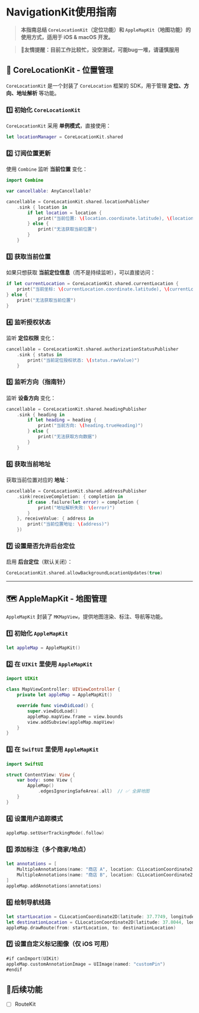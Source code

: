 # NavigationKit使用指南

> **本指南总结 `CoreLocationKit`（定位功能）和 `AppleMapKit`（地图功能）的使用方式，适用于 iOS & macOS 开发。**

> **🚨友情提醒：目前工作比较忙，没空测试，可能bug一堆，请谨慎服用**

## 📍 CoreLocationKit - 位置管理

`CoreLocationKit` 是一个封装了 `CoreLocation` 框架的 SDK，用于管理 **定位、方向、地址解析** 等功能。

### 1️⃣ 初始化 `CoreLocationKit`

`CoreLocationKit` 采用 **单例模式**，直接使用：

```swift
let locationManager = CoreLocationKit.shared
```

### 2️⃣ 订阅位置更新

使用 `Combine` 监听 **当前位置** 变化：

```swift
import Combine

var cancellable: AnyCancellable?

cancellable = CoreLocationKit.shared.locationPublisher
    .sink { location in
        if let location = location {
            print("当前位置: \(location.coordinate.latitude), \(location.coordinate.longitude)")
        } else {
            print("无法获取当前位置")
        }
    }
```

### 3️⃣ 获取当前位置

如果只想获取 **当前定位信息**（而不是持续监听），可以直接访问：

```swift
if let currentLocation = CoreLocationKit.shared.currentLocation {
    print("当前坐标: \(currentLocation.coordinate.latitude), \(currentLocation.coordinate.longitude)")
} else {
    print("无法获取当前位置")
}
```

### 4️⃣ 监听授权状态

监听 **定位权限** 变化：

```swift
cancellable = CoreLocationKit.shared.authorizationStatusPublisher
    .sink { status in
        print("当前定位授权状态: \(status.rawValue)")
    }
```

### 5️⃣ 监听方向（指南针）

监听 **设备方向** 变化：

```swift
cancellable = CoreLocationKit.shared.headingPublisher
    .sink { heading in
        if let heading = heading {
            print("当前方向: \(heading.trueHeading)")
        } else {
            print("无法获取方向数据")
        }
    }
```

### 6️⃣ 获取当前地址

获取当前位置对应的 **地址**：

```swift
cancellable = CoreLocationKit.shared.addressPublisher
    .sink(receiveCompletion: { completion in
        if case .failure(let error) = completion {
            print("地址解析失败: \(error)")
        }
    }, receiveValue: { address in
        print("当前位置地址: \(address)")
    })
```

### 7️⃣ 设置是否允许后台定位

启用 **后台定位**（默认关闭）：

```swift
CoreLocationKit.shared.allowBackgroundLocationUpdates(true)
```

---

## 🗺 AppleMapKit - 地图管理

`AppleMapKit` 封装了 `MKMapView`，提供地图渲染、标注、导航等功能。

### 1️⃣ 初始化 `AppleMapKit`

```swift
let appleMap = AppleMapKit()
```

### 2️⃣ 在 `UIKit` 里使用 `AppleMapKit`

```swift
import UIKit

class MapViewController: UIViewController {
    private let appleMap = AppleMapKit()

    override func viewDidLoad() {
        super.viewDidLoad()
        appleMap.mapView.frame = view.bounds
        view.addSubview(appleMap.mapView)
    }
}
```

### 3️⃣ 在 `SwiftUI` 里使用 `AppleMapKit`

```swift
import SwiftUI

struct ContentView: View {
    var body: some View {
        AppleMap()
            .edgesIgnoringSafeArea(.all)  // ✅ 全屏地图
    }
}
```

### 4️⃣ 设置用户追踪模式

```swift
appleMap.setUserTrackingMode(.follow)
```

### 5️⃣ 添加标注（多个商家/地点）

```swift
let annotations = [
    MultipleAnnotations(name: "商店 A", location: CLLocationCoordinate2D(latitude: 37.7749, longitude: -122.4194)),
    MultipleAnnotations(name: "商店 B", location: CLLocationCoordinate2D(latitude: 37.7849, longitude: -122.4094))
]
appleMap.addAnnotations(annotations)
```

### 6️⃣ 绘制导航线路

```swift
let startLocation = CLLocationCoordinate2D(latitude: 37.7749, longitude: -122.4194)
let destinationLocation = CLLocationCoordinate2D(latitude: 37.8044, longitude: -122.2711)
appleMap.drawRoute(from: startLocation, to: destinationLocation)
```

### 7️⃣ 设置自定义标记图像（仅 iOS 可用）

```swift
#if canImport(UIKit)
appleMap.customAnnotationImage = UIImage(named: "customPin")
#endif
```

## 🏃后续功能
- [ ] RouteKit
